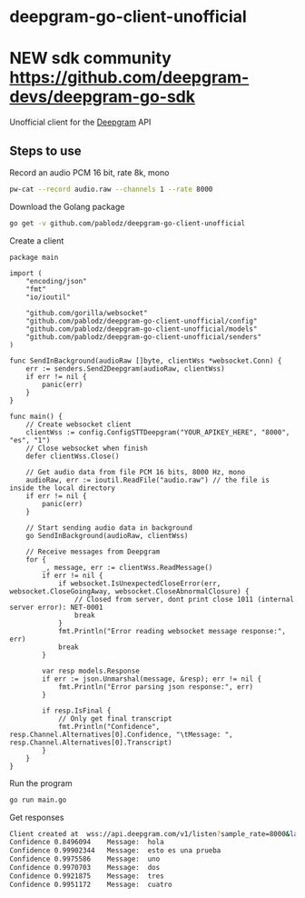 # deepgram-go-client-unofficial

# NEW sdk community https://github.com/deepgram-devs/deepgram-go-sdk

Unofficial client for the [Deepgram](https://deepgram.com) API

## Steps to use

Record an audio PCM 16 bit, rate 8k, mono

```bash
pw-cat --record audio.raw --channels 1 --rate 8000 
```

Download the Golang package

```bash
go get -v github.com/pablodz/deepgram-go-client-unofficial
```

Create a client

```golang
package main

import (
	"encoding/json"
	"fmt"
	"io/ioutil"

	"github.com/gorilla/websocket"
	"github.com/pablodz/deepgram-go-client-unofficial/config"
	"github.com/pablodz/deepgram-go-client-unofficial/models"
	"github.com/pablodz/deepgram-go-client-unofficial/senders"
)

func SendInBackground(audioRaw []byte, clientWss *websocket.Conn) {
	err := senders.Send2Deepgram(audioRaw, clientWss)
	if err != nil {
		panic(err)
	}
}

func main() {
	// Create websocket client
	clientWss := config.ConfigSTTDeepgram("YOUR_APIKEY_HERE", "8000", "es", "1")
	// Close websocket when finish
	defer clientWss.Close()

	// Get audio data from file PCM 16 bits, 8000 Hz, mono
	audioRaw, err := ioutil.ReadFile("audio.raw") // the file is inside the local directory
	if err != nil {
		panic(err)
	}

	// Start sending audio data in background
	go SendInBackground(audioRaw, clientWss)

	// Receive messages from Deepgram
	for {
		_, message, err := clientWss.ReadMessage()
		if err != nil {
			if websocket.IsUnexpectedCloseError(err, websocket.CloseGoingAway, websocket.CloseAbnormalClosure) {
				// Closed from server, dont print close 1011 (internal server error): NET-0001
				break
			}
			fmt.Println("Error reading websocket message response:", err)
			break
		}

		var resp models.Response
		if err := json.Unmarshal(message, &resp); err != nil {
			fmt.Println("Error parsing json response:", err)
		}

		if resp.IsFinal {
			// Only get final transcript
			fmt.Println("Confidence", resp.Channel.Alternatives[0].Confidence, "\tMessage: ", resp.Channel.Alternatives[0].Transcript)
		}
	}
}

```

Run the program

```bash
go run main.go
```

Get responses
```bash
Client created at  wss://api.deepgram.com/v1/listen?sample_rate=8000&language=es&channels=1&
Confidence 0.8496094    Message:  hola
Confidence 0.99902344   Message:  esto es una prueba
Confidence 0.9975586    Message:  uno
Confidence 0.9970703    Message:  dos
Confidence 0.9921875    Message:  tres
Confidence 0.9951172    Message:  cuatro
```